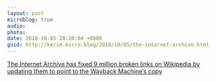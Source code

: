 ```yaml
---
layout: post
microblog: true
audio: 
photo: 
date: 2018-10-05 20:20:04 +0800
guid: http://kerim.micro.blog/2018/10/05/the-internet-archive.html
---
```

[The Internet Archive has fixed 9 million broken links on Wikipedia by updating them to point to the Wayback Machine’s copy](https://www.manton.org/2018/10/04/internet-archive-fixing.html)

